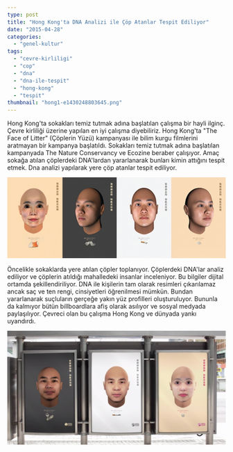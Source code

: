 ```yaml
---
type: post
title: "Hong Kong'ta DNA Analizi ile Çöp Atanlar Tespit Ediliyor"
date: "2015-04-28"
categories: 
  - "genel-kultur"
tags: 
  - "cevre-kirliligi"
  - "cop"
  - "dna"
  - "dna-ile-tespit"
  - "hong-kong"
  - "tespit"
thumbnail: "hong1-e1430248803645.png"
---
```


Hong Kong'ta sokakları temiz tutmak adına başlatılan çalışma bir hayli ilginç. Çevre kirliliği üzerine yapılan en iyi çalışma diyebiliriz. Hong Kong'ta "The Face of Litter" (Çöplerin Yüzü) kampanyası ile bilim kurgu filmlerini aratmayan bir kampanya başlatıldı. Sokakları temiz tutmak adına başlatılan kampanyada The Nature Conservancy ve Ecozine beraber çalışıyor. Amaç sokağa atılan çöplerdeki DNA'lardan yararlanarak bunları kimin attığını tespit etmek. Dna analizi yapılarak yere çöp atanlar tespit ediliyor.

![Çöpteki DNA'dan kimlik tespiti](images/2015-04-27-1430122947-1375472161.jpg)

Öncelikle sokaklarda yere atılan çöpler toplanıyor. Çöplerdeki DNA'lar analiz ediliyor ve çöplerin atıldığı mahalledeki insanlar inceleniyor. Bu bilgiler dijital ortamda şekillendiriliyor. DNA ile kişilerin tam olarak resimleri çıkarılamaz ancak saç ve ten rengi, cinsiyetleri öğrenilmesi mümkün. Bundan yararlanarak suçluların gerçeğe yakın yüz profilleri oluşturuluyor. Bununla da kalmıyor bütün billboardlara afiş olarak asılıyor ve sosyal medyada paylaşılıyor. Çevreci olan bu çalışma Hong Kong ve dünyada yankı uyandırdı. 

![Hong Kong'da çöpteki DNA'dan kimlik tespiti](images/hong.png)
